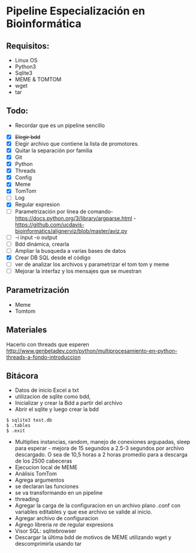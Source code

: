 # Pipeline Especialización en Bioinformática

## Requisitos:

+ Linux OS
+ Python3
+ Sqlite3
+ MEME & TOMTOM
+ wget
+ tar

## Todo:

+ Recordar que es un pipeline sencillo

- [x] ~~Elegir bdd~~
- [x] Elegir archivo que contiene la lista de promotores.
- [x] Quitar la separación por familia
- [x] Git
- [x] Python
- [x] Threads
- [x] Config
- [x] Meme  
- [x] TomTom
- [ ] Log
- [x] Regular expresion
- [ ] Parametrización por linea de comando- https://docs.python.org/3/library/argparse.html - https://github.com/ucdavis-bioinformatics/alignerviz/blob/master/aviz.py
- [ ] -i input -o output
- [ ] Bdd dinámica, crearla
- [ ] Ampliar la busqueda a varias bases de datos
- [x] Crear DB SQL desde el código
- [ ] ver de analizar los archivos y parametrizar el tom tom y meme
- [ ] Mejorar la interfaz y los mensajes que se muestran

## Parametrización
+ Meme 
+ Tomtom

## Materiales
Hacerlo con threads que esperen http://www.genbetadev.com/python/multiprocesamiento-en-python-threads-a-fondo-introduccion

## Bitácora
+ Datos de inicio Excel a txt
+ utilizacion de sqlite como bdd,
+ Inicializar y crear la Bdd a partir del archivo
+ Abrir el sqlite y luego crear la bdd

```
$ sqlite3 test.db
$ .tables
$ .exit
```

+ Multiplies instancias, random, manejo de conexiones argupadas, sleep para esperar - mejora de 15 segundos a 2.5-3 segundos por archivo descargado. O sea de 10,5 horas a 2 horas promedio para a descarga de los 2500 cabeceras
+ Ejecucion local de MEME
+ Análisis TomTom
+ Agrega argumentos
+ se declaran las funciones
+ se va transformando en un pipeline
+ threading
+ Agregar la carga de la configuracion en un archivo plano .conf con variables editables y que ese archivo se valide al inicio.
+ Agregar archivo de configuracion
+ Agrego libreria *re* de regular expresions
+ Visor SQL: sqlitebrowser
+ Descargar la última bdd de motivos de MEME utilizando wget y descomprimirla usando tar